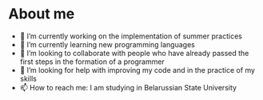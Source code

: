 # About me

- 🔭 I’m currently working on the implementation of summer practices
- 🌱 I’m currently learning new programming languages
- 👯 I’m looking to collaborate with people who have already passed the first steps in the formation of a programmer
- 🤔 I’m looking for help with improving my code and in the practice of my skills
- 📫 How to reach me: I am studying in Belarussian State University
